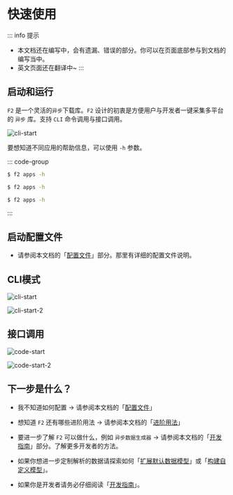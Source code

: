 # 快速使用

::: info 提示
- 本文档还在编写中，会有遗漏、错误的部分。你可以在页面底部参与到文档的编写当中。
- 英文页面还在翻译中~
:::

## 启动和运行

`F2` 是一个灵活的`异步`下载库。`F2` 设计的初衷是方便用户与开发者一键采集多平台的 `异步` 库。支持 `CLI` 命令调用与接口调用。

![cli-start](/f2-help.png)

要想知道不同应用的帮助信息，可以使用 `-h` 参数。

::: code-group

```sh [Windows]
$ f2 apps -h
```

```sh [Linux]
$ f2 apps -h
```

```sh [MacOS]
$ f2 apps -h
```
:::

## 启动配置文件

- 请参阅本文档的「[配置文件](/site-config)」部分。那里有详细的配置文件说明。

## CLI模式

![cli-start](/douyin/cli-start.png)

![cli-start-2](/douyin/cli-start-2.png)

## 接口调用

![code-start](/douyin/code-start.png)

![code-start-2](/douyin/code-start-2.png)

## 下一步是什么？

- 我不知道如何配置 -> 请参阅本文档的「[配置文件](/site-config)」

- 想知道 `F2` 还有哪些进阶用法 -> 请参阅本文档的「[进阶用法](/advance-guide)」

- 要进一步了解 `F2` 可以做什么，例如 `异步数据生成器` -> 请参阅本文档的「[开发指南](/guide/what-is-f2#)」部分。了解更多开发者的方法。

- 如果你想进一步定制解析的数据请探索如何「[扩展默认数据模型](/guide/custom-model)」或「[构建自定义模型](/guide/custom-model)」。

- 如果你是开发者请务必仔细阅读「[开发指南](/guide/what-is-f2)」。
